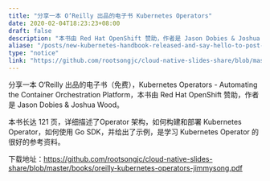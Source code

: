```yaml
---
title: "分享一本 O‘Reilly 出品的电子书 Kubernetes Operators"
date: 2020-02-04T18:23:23+08:00
draft: false
description: "本书由 Red Hat OpenShift 赞助，作者是 Jason Dobies & Joshua Wood。"
aliase: "/posts/new-kubernetes-handbook-released-and-say-hello-to-post-kubernetes-era"
type: "notice"
link: "https://github.com/rootsongjc/cloud-native-slides-share/blob/master/books/oreilly-kubernetes-operators-jimmysong.pdf"
---
```


分享一本 O‘Reilly 出品的电子书（免费），Kubernetes Operators - Automating the Container Orchestration Platform，本书由 Red Hat OpenShift 赞助，作者是 Jason Dobies & Joshua Wood。

本书长达 121 页，详细描述了Operator 架构，如何构建和部署 Kubernetes Operator，如何使用 Go SDK，并给出了示例，是学习 Kubernetes Operator 的很好的参考资料。

下载地址：https://github.com/rootsongjc/cloud-native-slides-share/blob/master/books/oreilly-kubernetes-operators-jimmysong.pdf

